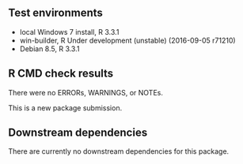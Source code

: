 ## Test environments
* local Windows 7 install, R 3.3.1
* win-builder, R Under development (unstable) (2016-09-05 r71210)
* Debian 8.5, R 3.3.1

## R CMD check results
There were no ERRORs, WARNINGS, or NOTEs.

This is a new package submission.

## Downstream dependencies
There are currently no downstream dependencies for this package.